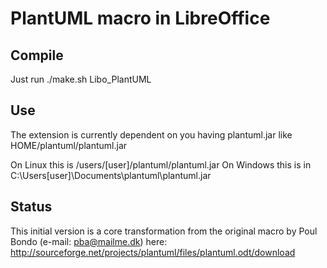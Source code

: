 # PlantUML macro in LibreOffice

## Compile

Just run ./make.sh Libo_PlantUML

## Use

The extension is currently dependent on you having plantuml.jar like HOME/plantuml/plantuml.jar

On Linux this is /users/[user]/plantuml/plantuml.jar
On Windows this is in C:\Users\[user]\Documents\plantuml\plantuml.jar

## Status

This initial version is a core transformation from the original macro by Poul Bondo (e-mail: pba@mailme.dk) here: http://sourceforge.net/projects/plantuml/files/plantuml.odt/download
